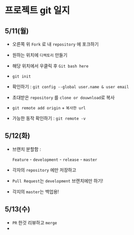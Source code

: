 # 프로젝트 git 일지

## 5/11(월)

- 오른쪽 위 `Fork` 로 내 `repository` 에 포크하기
- 원하는 위치에 `디렉토리` 만들기
- 해당 위치에서 우클릭 후 `Git bash here`
- `git init`
- 확인하기 : `git config --global user.name & user email`

- 초대받은 `repository` 를 `clone or douwnload`로 복사
- `git remote add origin` + `복사한 url`
- 가능한 동작 확인하기 : `git remote -v`



## 5/12(화)

- 브랜치 분할함 :

  `Feature` - `development` - `release` - `master`

- 각자의 `repository` 에만 저장하고 

- `Pull Request`는 `development` 브랜치에만 하기!

- 각지의 `master`는 백업용!



## 5/13(수)

- `PR` 한것 리뷰하고 `merge`
- 